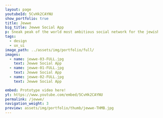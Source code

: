 ```yaml
---
layout: page
youtubeId: 5CvHk2CAYNU
show_portfolio: true
title: Jewwe
big_title: Jewwe Social App
p: Sneak peak of the world most ambitious social network for the jewish world.
tags:
  - design
  - ux_ui
image_path: ../assets/img/portfolio/full/
images:
  - name: jewwe-03-FULL.jpg
    text: Jewwe Social App
  - name: jewwe-01-FULL.jpg
    text: Jewwe Social App
  - name: jewwe-02-FULL.jpg
    text: Jewwe Social App

embed: Prototype video here!
yt: https://www.youtube.com/embed/5CvHk2CAYNU
permalink: /jewwe/
navigation_weight: 3
preview: assets/img/portfolio/thumb/jewwe-THMB.jpg
---
```

